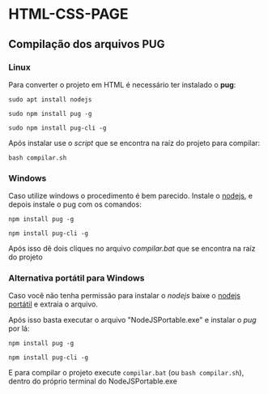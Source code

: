 # HTML-CSS-PAGE


## Compilação dos arquivos PUG

### Linux

Para converter o projeto em HTML é necessário ter instalado o **pug**:

`sudo apt install nodejs`

`sudo npm install pug -g`

`sudo npm install pug-cli -g`

Após instalar use o *script* que se encontra na raíz do projeto para compilar:

`bash compilar.sh`

### Windows

Caso utilize windows o procedimento é bem parecido. Instale o [nodejs](https://nodejs.org/en/download/), e depois instale o pug com os comandos:

`npm install pug -g`

`npm install pug-cli -g`

Após isso dê dois cliques no arquivo *compilar.bat* que se encontra na raíz do projeto

### Alternativa portátil para Windows

Caso você não tenha permissão para instalar o *nodejs* baixe o [nodejs portátil](https://sourceforge.net/projects/nodejsportable/) e extraia o arquivo.

Após isso basta executar o arquivo "NodeJSPortable.exe" e instalar o *pug* por lá:

`npm install pug -g`

`npm install pug-cli -g`

E para compilar o projeto execute `compilar.bat` (ou `bash compilar.sh`), dentro do próprio terminal do NodeJSPortable.exe

